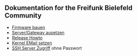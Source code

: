 
## Dokumentation for the Freifunk Bielefeld Community

 * [Firmware bauen](https://github.com/freifunk-bielefeld/firmware/blob/master/README.md)
 * [Server/Gateway ausetzen](https://github.com/freifunk-bielefeld/server-config/blob/master/README.md)
 * [Release Howto](release_howto.md)
 * [Kernel EMail setzen](kernel_email.md)
 * [SSH Server Zugriff](ssh_keys.md) ohne Passwort
